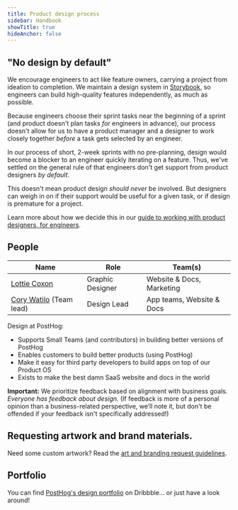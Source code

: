 ```yaml
---
title: Product design process
sidebar: Handbook
showTitle: true
hideAnchor: false
---
```


## "No design by default"

We encourage engineers to act like feature owners, carrying a project from ideation to completion. We maintain a design system in [Storybook](https://storybook.posthog.net/), so engineers can build high-quality features independently, as much as possible.

Because engineers choose their sprint tasks near the beginning of a sprint (and product doesn't plan tasks _for_ engineers in advance), our process doesn't allow for us to have a product manager and a designer to work closely together _before_ a task gets selected by an engineer.

In our process of short, 2-week sprints with no pre-planning, design would become a blocker to an engineer quickly iterating on a feature. Thus, we've settled on the general rule of that engineers don't get support from product designers _by default_.

This doesn't mean product design _should never_ be involved. But designers can weigh in on if their support would be useful for a given task, or if design is premature for a project.

Learn more about how we decide this in our [guide to working with product designers, for engineers](/handbook/engineering/product-design).

## People

| Name         | Role             | Team(s) |
|--------------|------------------|-----------------|
| [Lottie Coxon](/handbook/company/team#lottie-coxon-graphic-designer) | Graphic Designer | Website & Docs, Marketing  |
| [Cory Watilo](/handbook/company/team/#cory-watilo-lead-designer) (Team lead)  | Design Lead      | App teams, Website & Docs  |

Design at PostHog:

- Supports Small Teams (and contributors) in building better versions of PostHog
- Enables customers to build better products (using PostHog)
- Make it easy for third party developers to build apps on top of our Product OS
- Exists to make the best damn SaaS website and docs in the world

**Important:** We prioritize feedback based on alignment with business goals. _Everyone has feedback about design._ (If feedback is more of a personal opinion than a business-related perspective, we’ll note it, but don't be offended if your feedback isn't specifically addressed!)

## Requesting artwork and brand materials.

Need some custom artwork? Read the [art and branding request guidelines](/handbook/design/art-requests). 

## Portfolio

You can find [PostHog's design portfolio](https://dribbble.com/posthog) on Dribbble... or just have a look around!
